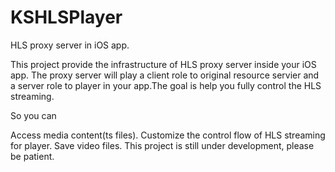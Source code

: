 # KSHLSPlayer

HLS proxy server in iOS app.

This project provide the infrastructure of HLS proxy server inside your iOS app. The proxy server will play a client role to original resource servier and a server role to player in your app.The goal is help you fully control the HLS streaming.

So you can

Access media content(ts files).
Customize the control flow of HLS streaming for player.
Save video files.
This project is still under development, please be patient.
